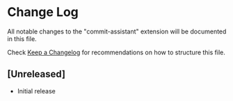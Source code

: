 # Change Log

All notable changes to the "commit-assistant" extension will be documented in this file.

Check [Keep a Changelog](http://keepachangelog.com/) for recommendations on how to structure this file.

## [Unreleased]

- Initial release